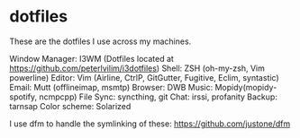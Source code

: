 dotfiles
========
These are the dotfiles I use across my machines.

Window Manager: I3WM (Dotfiles located at https://github.com/peterlvilim/i3dotfiles)
Shell: ZSH (oh-my-zsh, Vim powerline)
Editor: Vim (Airline, CtrlP, GitGutter, Fugitive, Eclim, syntastic)
Email: Mutt (offlineimap, msmtp)
Browser: DWB
Music: Mopidy(mopidy-spotify, ncmpcpp)
File Sync: syncthing, git
Chat: irssi, profanity
Backup: tarnsap
Color scheme: Solarized

I use dfm to handle the symlinking of these: https://github.com/justone/dfm

